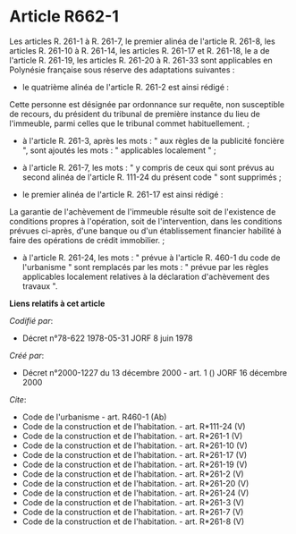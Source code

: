 # Article R662-1

Les articles R. 261-1 à R. 261-7, le premier alinéa de l'article R. 261-8, les articles R. 261-10 à R. 261-14, les articles
R. 261-17 et R. 261-18, le a de l'article R. 261-19, les articles R. 261-20 à R. 261-33 sont applicables en Polynésie
française sous réserve des adaptations suivantes :

- le quatrième alinéa de l'article R. 261-2 est ainsi rédigé : 

Cette personne est désignée par ordonnance sur requête, non susceptible de recours, du président du tribunal de première
instance du lieu de l'immeuble, parmi celles que le tribunal commet habituellement. ;

- à l'article R. 261-3, après les mots : " aux règles de la publicité foncière ", sont ajoutés les mots : " applicables
localement " ;

- à l'article R. 261-7, les mots : " y compris de ceux qui sont prévus au second alinéa de l'article R. 111-24 du présent
code " sont supprimés ;

- le premier alinéa de l'article R. 261-17 est ainsi rédigé : 

La garantie de l'achèvement de l'immeuble résulte soit de l'existence de conditions propres à l'opération, soit de
l'intervention, dans les conditions prévues ci-après, d'une banque ou d'un établissement financier habilité à faire des
opérations de crédit immobilier. ;

- à l'article R. 261-24, les mots : " prévue à l'article R. 460-1 du code de l'urbanisme " sont remplacés par les mots : "
prévue par les règles applicables localement relatives à la déclaration d'achèvement des travaux ".

**Liens relatifs à cet article**

_Codifié par_:

  - Décret n°78-622 1978-05-31 JORF 8 juin 1978

_Créé par_:

  - Décret n°2000-1227 du 13 décembre 2000 - art. 1 () JORF 16 décembre 2000

_Cite_:

  - Code de l'urbanisme - art. R460-1 (Ab)
  - Code de la construction et de l'habitation. - art. R*111-24 (V)
  - Code de la construction et de l'habitation. - art. R*261-1 (V)
  - Code de la construction et de l'habitation. - art. R*261-10 (V)
  - Code de la construction et de l'habitation. - art. R*261-17 (V)
  - Code de la construction et de l'habitation. - art. R*261-19 (V)
  - Code de la construction et de l'habitation. - art. R*261-2 (V)
  - Code de la construction et de l'habitation. - art. R*261-20 (V)
  - Code de la construction et de l'habitation. - art. R*261-24 (V)
  - Code de la construction et de l'habitation. - art. R*261-3 (V)
  - Code de la construction et de l'habitation. - art. R*261-7 (V)
  - Code de la construction et de l'habitation. - art. R*261-8 (V)
